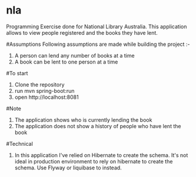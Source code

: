 # nla
Programming Exercise done for National Library Australia.
This application allows to view people registered and the books they have lent.

#Assumptions
Following assumptions are made while building the project :-
1. A person can lend any number of books at a time
2. A book can be lent to one person at a time

#To start 
1. Clone the repository
2. run mvn spring-boot:run
3. open http://localhost:8081

#Note
1. The application shows who is currently lending the book
2. The application does not show a history of people who have lent the book

#Technical 
1. In this application I've relied on Hibernate to create the schema.
It's not ideal in production environment to rely on hibernate to create the schema.
Use Flyway or liquibase to instead.

